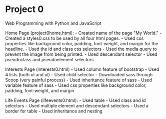 # Project 0

Web Programming with Python and JavaScript

Home Page (project0home.html):
    - Created name of the page "My World." 
    - Created a styles0.css to be used by all four html pages. 
    - Used css properties like background color, padding, font-weight, and margin for the headline.
    - Used the id and class css selectors
    - Used the media query to prevent the image from being printed. 
    - Used descendant selector
    - Used pseudoclass and pseudoelement selectors

Interests Page (interests0.html)
    - Used column feature of bootstrap
    - Used 4 lists (both ol and ul)
    - Used child selector
    - Downloaded sass through Scoop (very painful process)
    - Used inheritance feature of sass
    - Used variable feature of sass
    - Used css properties like background color, padding, font-weight, and margin

Life Events Page (lifeevents0.html):
    - Used table
    - Used class and id selectors
    - Used multiple element and descendant selectors
    - Used a border for table
    - Used inheritance and nesting
